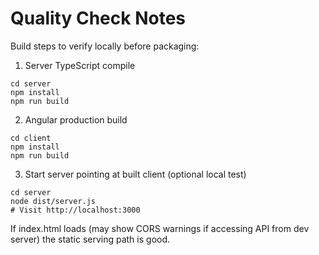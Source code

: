 # Quality Check Notes

Build steps to verify locally before packaging:

1. Server TypeScript compile
```
cd server
npm install
npm run build
```
2. Angular production build
```
cd client
npm install
npm run build
```
3. Start server pointing at built client (optional local test)
```
cd server
node dist/server.js
# Visit http://localhost:3000
```
If index.html loads (may show CORS warnings if accessing API from dev server) the static serving path is good.
